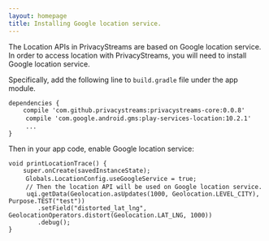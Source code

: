 ```yaml
---
layout: homepage
title: Installing Google location service.
---
```


The Location APIs in PrivacyStreams are based on Google location service.
In order to access location with PrivacyStreams, you will need to install Google location service.

Specifically, add the following line to `build.gradle` file under the app module.

<pre>
<code>dependencies {
    compile 'com.github.privacystreams:privacystreams-core:0.0.8'</code>
    <code class="highlight">compile 'com.google.android.gms:play-services-location:10.2.1'</code>
    <code>...
}</code>
</pre>

Then in your app code, enable Google location service:

<pre>
<code>void printLocationTrace() {
    super.onCreate(savedInstanceState);</code>
    <code class="highlight">Globals.LocationConfig.useGoogleService = true;</code>
    <code>// Then the location API will be used on Google location service.
     uqi.getData(Geolocation.asUpdates(1000, Geolocation.LEVEL_CITY), Purpose.TEST("test"))
        .setField("distorted_lat_lng", GeolocationOperators.distort(Geolocation.LAT_LNG, 1000))
        .debug();
}</code>
</pre>
